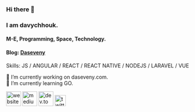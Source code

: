 ### Hi there 👋 
### I am davychhouk.
#### M-E, Programming, Space, Technology.
#### Blog: [Daseveny](https://www.daseveny.com)

Skills: JS / ANGULAR / REACT / REACT NATIVE / NODEJS / LARAVEL / VUE

🔭 I’m currently working on daseveny.com.  
🌱 I’m currently learning GO. 

[<img src='https://user-images.githubusercontent.com/13924709/108584146-96986300-7371-11eb-99d1-9d1a475065f9.png' alt='website' height='40'>](https://www.daseveny.com)
[<img src='https://user-images.githubusercontent.com/13924709/108584149-98fabd00-7371-11eb-800d-7a955719077e.png' alt='medium' height='40'>](https://medium.com/@davy.chhouk)
[<img src='https://user-images.githubusercontent.com/13924709/108584148-98622680-7371-11eb-8d34-ce4cf25adcc7.png' alt='dev.to' height='40'>](https://dev.to/davychhouk)
[<img src='https://user-images.githubusercontent.com/13924709/108584150-9a2bea00-7371-11eb-971f-2f465804b699.png' alt='twitter' height='30'>](https://twitter.com/chhoukdavy)  

